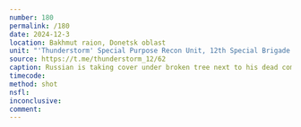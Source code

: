 ```yaml
---
number: 180
permalink: /180
date: 2024-12-3
location: Bakhmut raion, Donetsk oblast
unit: "'Thunderstorm' Special Purpose Recon Unit, 12th Special Brigade 'Azov'"
source: https://t.me/thunderstorm_12/62
caption: Russian is taking cover under broken tree next to his dead comrade. After close hit he goes ahead and shoots himself but apparently misses. Proceeds with second attempt, now successfully
timecode: 
method: shot
nsfl: 
inconclusive: 
comment: 
---
```

<script async src="https://telegram.org/js/telegram-widget.js?22" data-telegram-post="thunderstorm_12/62" data-width="100%" data-userpic="false"></script>